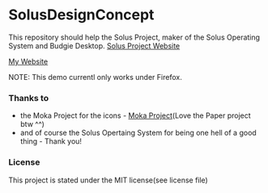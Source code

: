 # SolusDesignConcept
This repository should help the Solus Project, maker of the Solus Operating System and Budgie Desktop.
[Solus Project Website](https://solus-project.com/)

[My Website](http://grisuprojects.github.io/MyWebsite/)

NOTE: This demo currentl only works under Firefox.

### Thanks to

 - the Moka Project for the icons - [Moka Project](https://github.com/moka-project/moka-icon-theme)(Love the Paper project btw ^^)
 - and of course the Solus Opertaing System for being one hell of a good thing - Thank you!


### License

This project is stated under the MIT license(see license file)
